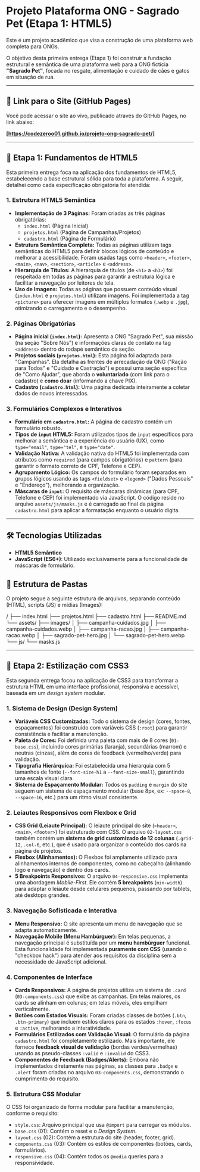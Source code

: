 # Projeto Plataforma ONG - Sagrado Pet (Etapa 1: HTML5)

Este é um projeto acadêmico que visa a construção de uma plataforma web completa para ONGs.

O objetivo desta primeira entrega (Etapa 1) foi construir a fundação estrutural e semântica de uma plataforma web para a ONG fictícia **"Sagrado Pet"**, focada no resgate, alimentação e cuidado de cães e gatos em situação de rua.

---

## 🚀 Link para o Site (GitHub Pages)

Você pode acessar o site ao vivo, publicado através do GitHub Pages, no link abaixo:

**[https://codezeroo01.github.io/projeto-ong-sagrado-pet/]**


---

## 📝 Etapa 1: Fundamentos de HTML5

Esta primeira entrega foca na aplicação dos fundamentos de HTML5, estabelecendo a base estrutural sólida para toda a plataforma. A seguir, detalhei como cada especificação obrigatória foi atendida:

### 1. Estrutura HTML5 Semântica

* **Implementação de 3 Páginas:** Foram criadas as três páginas obrigatórias:
    * `index.html` (Página Inicial)
    * `projetos.html` (Página de Campanhas/Projetos)
    * `cadastro.html` (Página de Formulário)
* **Estrutura Semântica Completa:** Todas as páginas utilizam tags semânticas do HTML5 para definir blocos lógicos de conteúdo e melhorar a acessibilidade. Foram usadas tags como `<header>`, `<footer>`, `<main>`, `<nav>`, `<section>`, `<article>` e `<address>`.
* **Hierarquia de Títulos:** A hierarquia de títulos (de `<h1>` a `<h3>`) foi respeitada em todas as páginas para garantir a estrutura lógica e facilitar a navegação por leitores de tela.
* **Uso de Imagens:** Todas as páginas que possuem conteúdo visual (`index.html` e `projetos.html`) utilizam imagens. Foi implementada a tag `<picture>` para oferecer imagens em múltiplos formatos (`.webp` e `.jpg`), otimizando o carregamento e o desempenho.

### 2. Páginas Obrigatórias

* **Página inicial (`index.html`):** Apresenta a ONG "Sagrado Pet", sua missão (na seção "Sobre Nós") e informações claras de contato na tag `<address>` dentro do rodapé semântico da seção.
* **Projetos sociais (`projetos.html`):** Esta página foi adaptada para "Campanhas". Ela detalha as frentes de arrecadação da ONG ("Ração para Todos" e "Cuidado e Castração") e possui uma seção específica de "Como Ajudar", que aborda o **voluntariado** (com link para o cadastro) e **como doar** (informando a chave PIX).
* **Cadastro (`cadastro.html`):** Uma página dedicada inteiramente a coletar dados de novos interessados.

### 3. Formulários Complexos e Interativos

* **Formulário em `cadastro.html`:** A página de cadastro contém um formulário robusto.
* **Tipos de `input` HTML5:** Foram utilizados tipos de `input` específicos para melhorar a semântica e a experiência do usuário (UX), como `type="email"`, `type="tel"`, e `type="date"`.
* **Validação Nativa:** A validação nativa do HTML5 foi implementada com atributos como `required` (para campos obrigatórios) e `pattern` (para garantir o formato correto de CPF, Telefone e CEP).
* **Agrupamento Lógico:** Os campos do formulário foram separados em grupos lógicos usando as tags `<fieldset>` e `<legend>` ("Dados Pessoais" e "Endereço"), melhorando a organização.
* **Máscaras de `input`:** O requisito de máscaras dinâmicas (para CPF, Telefone e CEP) foi implementado via JavaScript. O código reside no arquivo `assets/js/masks.js` e é carregado ao final da página `cadastro.html` para aplicar a formatação enquanto o usuário digita.

---

## 🛠️ Tecnologias Utilizadas

* **HTML5 Semântico**
* **JavaScript (ES6+)**: Utilizado exclusivamente para a funcionalidade de máscaras de formulário.

## 📁 Estrutura de Pastas

O projeto segue a seguinte estrutura de arquivos, separando conteúdo (HTML), scripts (JS) e mídias (Images): 

/ ├── index.html ├── projetos.html ├── cadastro.html ├── README.md └── assets/ ├── images/ │ ├── campanha-cuidados.jpg │ ├── campanha-cuidados.webp │ ├── campanha-racao.jpg │ ├── campanha-racao.webp │ ├── sagrado-pet-hero.jpg │ └── sagrado-pet-hero.webp └── js/ └── masks.js

---

## 🎨 Etapa 2: Estilização com CSS3

Esta segunda entrega focou na aplicação de CSS3 para transformar a estrutura HTML em uma interface profissional, responsiva e acessível, baseada em um *design system* modular.

### 1. Sistema de Design (Design System)

* **Variáveis CSS Customizadas:** Todo o sistema de design (cores, fontes, espaçamentos) foi construído com variáveis CSS (`:root`) para garantir consistência e facilitar a manutenção.
* **Paleta de Cores:** Foi definida uma paleta com mais de 8 cores (`01-base.css`), incluindo cores primárias (laranja), secundárias (marrom) e neutras (cinzas), além de cores de feedback (vermelho/verde) para validação.
* **Tipografia Hierárquica:** Foi estabelecida uma hierarquia com 5 tamanhos de fonte (`--font-size-h1` a `--font-size-small`), garantindo uma escala visual clara.
* **Sistema de Espaçamento Modular:** Todos os `padding` e `margin` do site seguem um sistema de espaçamento modular (base 8px, ex: `--space-8`, `--space-16`, etc.) para um ritmo visual consistente.

### 2. Leiautes Responsivos com Flexbox e Grid

* **CSS Grid (Leiaute Principal):** O leiaute principal do site (`<header>`, `<main>`, `<footer>`) foi estruturado com CSS. O arquivo `02-layout.css` também contém um **sistema de grid customizado de 12 colunas** (`.grid-12`, `.col-6`, etc.), que é usado para organizar o conteúdo dos cards na página de projetos.
* **Flexbox (Alinhamentos):** O Flexbox foi amplamente utilizado para alinhamentos internos de componentes, como no cabeçalho (alinhando logo e navegação) e dentro dos cards.
* **5 Breakpoints Responsivos:** O arquivo `04-responsive.css` implementa uma abordagem *Mobile-First*. Ele contém **5 breakpoints** (`min-width`) para adaptar o leiaute desde celulares pequenos, passando por tablets, até desktops grandes.

### 3. Navegação Sofisticada e Interativa

* **Menu Responsivo:** O site apresenta um menu de navegação que se adapta automaticamente.
* **Navegação Mobile (Menu Hambúrguer):** Em telas pequenas, a navegação principal é substituída por um **menu hambúrguer** funcional. Esta funcionalidade foi implementada **puramente com CSS** (usando o "checkbox hack") para atender aos requisitos da disciplina sem a necessidade de JavaScript adicional.

### 4. Componentes de Interface

* **Cards Responsivos:** A página de projetos utiliza um sistema de `.card` (`03-components.css`) que exibe as campanhas. Em telas maiores, os cards se alinham em colunas; em telas móveis, eles empilham verticalmente.
* **Botões com Estados Visuais:** Foram criadas classes de botões (`.btn`, `.btn-primary`) que incluem estilos claros para os estados `:hover`, `:focus` e `:active`, melhorando a interatividade.
* **Formulários Estilizados com Validação Visual:** O formulário da página `cadastro.html` foi completamente estilizado. Mais importante, ele fornece **feedback visual de validação** (bordas verdes/vermelhas) usando as pseudo-classes `:valid` e `:invalid` do CSS3.
* **Componentes de Feedback (Badges/Alerts):** Embora não implementados diretamente nas páginas, as classes para `.badge` e `.alert` foram criadas no arquivo `03-components.css`, demonstrando o cumprimento do requisito.

### 5. Estrutura CSS Modular

O CSS foi organizado de forma modular para facilitar a manutenção, conforme o requisito:
* `style.css`: Arquivo principal que usa `@import` para carregar os módulos.
* `base.css` (01): Contém o reset e o *Design System*.
* `layout.css` (02): Contém a estrutura do site (header, footer, grid).
* `components.css` (03): Contém os estilos de componentes (botões, cards, formulários).
* `responsive.css` (04): Contém todos os `@media` queries para a responsividade.